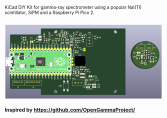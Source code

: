 KiCad DIY Kit for gamma-ray spectrometer using a popular NaI(Tl) scintillator, SiPM and a Raspberry Pi Pico 2.

<p align="center">
  <br>
  <img alt="3d View of the detector board" title="3d View of the detector board" width="500px" src="docs/pcb-3dview.png">
</p>

### Inspired by https://github.com/OpenGammaProject/
